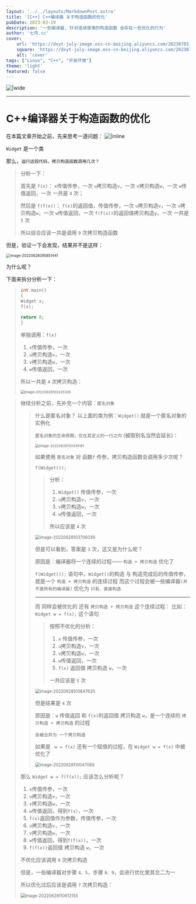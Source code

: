 ```yaml
---
layout: '../../layouts/MarkdownPost.astro'
title: '[C++] C++编译器 关于构造函数的优化'
pubDate: 2023-03-19
description: '一些编译器, 针对连续使用的构造函数 会存在一些优化的行为'
author: '七月.cc'
cover:
    url: 'https://dxyt-july-image.oss-cn-beijing.aliyuncs.com/202307051139974.png'
    square: 'https://dxyt-july-image.oss-cn-beijing.aliyuncs.com/202307051139974.png'
    alt: 'cover'
tags: ["Linux", "C++", "开发环境"]
theme: 'light'
featured: false
---
```


![|wide](https://dxyt-july-image.oss-cn-beijing.aliyuncs.com/202307051139974.png)

---

# C++编译器关于构造函数的优化

在本篇文章开始之前，先来思考一道问题：
![|inline](https://dxyt-july-image.oss-cn-beijing.aliyuncs.com/CSDN/image-20220628094655348.png)

`Widget` 是一个类

那么，`运行这段代码，拷贝构造函数调用几次？`

> 分析一下：
>
> 首先是 `f(x)`：
> `x`传值传参，一次
> `u`拷贝构造`v`，一次
> `v`拷贝构造`w`，一次
> `w`传值返回，一次
> 一共是 `4` 次；
>
> 然后是 `f(f(x))`：
> `f(x)`的返回值，传值传参，一次
> `u`拷贝构造`v`，一次
> `v`拷贝构造`w`，一次
> `w`传值返回，一次
> `f(f(x))`的返回值拷贝构造`y`，一次
> 一共是 `5` 次
>
> 所以综合应该一共是调用 `9` 次拷贝构造函数

但是，验证一下会发现，结果并不是这样：

<img src="https://dxyt-july-image.oss-cn-beijing.aliyuncs.com/CSDN/image-20220628095851441.png" alt="image-20220628095851441" style="zoom:70%; display: block; margin: 0 auto;" />

为什么呢？

下面来拆分分析一下：

> ```cpp
> int main()
> {
> Widget x;
> f(x);
> 
> return 0;
> }
> ```
>
> 单独调用：`f(x)`
>
> 1. `x`传值传参，一次
> 2. `u`拷贝构造`v`，一次
> 3. `v`拷贝构造`w`，一次
> 4. `w`传值返回，一次
>
> 所以一共是 `4` 次拷贝构造：
>
> <img src="https://dxyt-july-image.oss-cn-beijing.aliyuncs.com/CSDN/image-20220628102425305.png" alt="image-20220628102425305" style="zoom:67%; display: block; margin: 0 auto;" />

> 继续分析之前，先补充一个内容：`匿名对象`
>
> > 什么是匿名对象？
> > 以上面的类为例：`Widget()` 就是一个匿名对象的实例化
> >
> > `匿名对象的生命周期，仅在其定义的一行之内` (被取别名当然会延长)：
> >
> > <img src="https://dxyt-july-image.oss-cn-beijing.aliyuncs.com/CSDN/image-20220628103339161.png" alt="image-20220628103339161" style="zoom:67%; display: block; margin: 0 auto;" />
> >
> > 如果使用 `匿名对象` 对 函数`f` 传参，拷贝构造函数会调用多少次呢？
> >
> > `f(Widget());`
> >
> > > 分析：
> > >
> > > 1. `Widget()` 传值传参，一次
> > > 2. `u`拷贝构造`v`，一次
> > > 3. `v`拷贝构造`w`，一次
> > > 4. `w`传值返回，一次
> > >
> > > 所以应该是 `4` 次
> >
> > <img src="https://dxyt-july-image.oss-cn-beijing.aliyuncs.com/CSDN/image-20220628103706039.png" alt="image-20220628103706039" style="zoom:80%; display: block; margin: 0 auto;" />
> >
> > 但是可以看到，答案是 `3` 次，这又是为什么呢？
> >
> > 原因是：编译器将一个连续的过程—— `构造 + 拷贝构造` 优化了
> >
> > `f(Widget());` 语句中，`Widget()`的构造 与 构造完成后的传值传参，就是一个 `构造 + 拷贝构造` 的连续过程
> > 而这个过程会被一些编译器`(并不是所有的编译器)` 优化为 `只有、直接构造`
> >
> > ---
> >
> > 而 同样会被优化的 还有 `拷贝构造 + 拷贝构造` 这个连续过程：
> > 比如：`Widget w = f(x);` 这个语句
> >
> > > 按照不优化的分析：
> > >
> > > 1. `x` 传值传参，一次
> > > 2. `u`拷贝构造`v`，一次
> > > 3. `v`拷贝构造`w`，一次
> > > 4. `w`传值返回，一次
> > > 5. `f(x)` 返回值 拷贝构造 `w`，一次
> > >
> > > 一共应该是 `5` 次
> >
> > <img src="https://dxyt-july-image.oss-cn-beijing.aliyuncs.com/CSDN/image-20220628105647630.png" alt="image-20220628105647630" style="zoom:80%; display: block; margin: 0 auto;" />
> >
> > 但是结果是 `4` 次
> >
> > 原因是：`w` 传值返回 和 `f(x)`的返回值 拷贝构造 `w`，是一个连续的 `拷贝构造 + 拷贝构造` 的过程
> >
> > `会被合并为 一个拷贝构造`
> >
> > 如果是 ` w = f(x)` 还有一个赋值的过程，在 `Widget w = f(x)` 中被优化了
> >
> > <img src="https://dxyt-july-image.oss-cn-beijing.aliyuncs.com/CSDN/image-20220628110047069.png" alt="image-20220628110047069" style="zoom:80%; display: block; margin: 0 auto;" />
>
> 那么 `Widget w = f(f(x));` 应该怎么分析呢？
>
> 1. `x`传值传参，一次
> 2. `u`拷贝构造`v`，一次
> 3. `v`拷贝构造`w`，一次
> 4. `w`传值返回，得到`f(x)`，一次
> 5. `f(x)`返回值作为参数，传值传参，一次
> 6. `u`拷贝构造`v`，一次
> 7. `v`拷贝构造`w`，一次
> 8. `w`传值返回，得到`f(f(x))`，一次
> 9. `f(f(x))`返回值 拷贝构造 `w`，一次
>
> 不优化应该调用 `9` 次拷贝构造
>
> 但是，一些编译器对步骤 `4、5`，步骤 `8、9`，会进行优化使其合二为一
>
> 所以优化过后应该是调用 `7` 次拷贝构造：
>
> <img src="https://dxyt-july-image.oss-cn-beijing.aliyuncs.com/CSDN/image-20220628110612155.png" alt="image-20220628110612155" style="zoom:80%; display: block; margin: 0 auto;" />